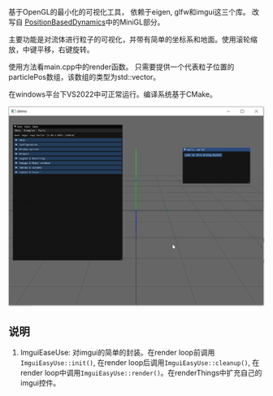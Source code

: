 基于OpenGL的最小化的可视化工具， 依赖于eigen, glfw和imgui这三个库。
改写自 [PositionBasedDynamics](https://github.com/InteractiveComputerGraphics/PositionBasedDynamics)中的MiniGL部分。

主要功能是对流体进行粒子的可视化，并带有简单的坐标系和地面。使用滚轮缩放，中键平移，右键旋转。

使用方法看main.cpp中的render函数。 只需要提供一个代表粒子位置的particlePos数组，该数组的类型为std::vector<Vector3r>。

在windows平台下VS2022中可正常运行。编译系统基于CMake。

![image](img/demo.gif)



## 说明
1. ImguiEaseUse: 对imgui的简单的封装。在render loop前调用`ImguiEasyUse::init()`, 在render loop后调用`ImguiEasyUse::cleanup()`, 在render loop中调用`ImguiEasyUse::render()`。在renderThings中扩充自己的imgui控件。  